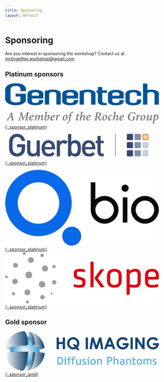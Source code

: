 ```yaml
--- 
title: Sponsoring
layout: default
--- 
```


# Sponsoring

Are you interest in sponsoring the workshop? Contact us at [mritogether.workshop@gmail.com](mailto:mritogether.workshop@gmail.com)

## Platinum sponsors

[![Genentech Logo](images/sponsors/genentech.png){:.sponsor_platinum}](https://www.gene.com/) [![Guerbet Logo](images/sponsors/guerbet.jpg){:.sponsor_platinum}](https://www.guerbet.com/) 


[![QBio logo](images/sponsors/qbio.svg){:.sponsor_platinum}](https://q.bio/) [![Skope Logo](images/sponsors/skope.png){:.sponsor_platinum}](https://skope.swiss) 

## Gold sponsor

[![HQ Imaging Logo](images/sponsors/HQ_Imaging.png){:.sponsor_gold}](http://hq-imaging.com/)